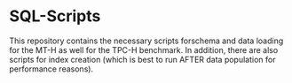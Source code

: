 # SQL-Scripts

This repository contains the necessary scripts forschema and data loading for
the MT-H as well for the TPC-H benchmark. In addition, there are also scripts
for index creation (which is best to run AFTER data population for performance
    reasons). 

